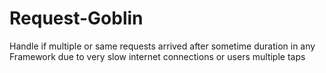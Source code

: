# Request-Goblin
Handle if multiple or same requests arrived after sometime duration in any Framework due to very slow internet connections or users multiple taps
